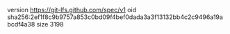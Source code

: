 version https://git-lfs.github.com/spec/v1
oid sha256:2ef1f8c9b9757a853c0bd09f4bef0dada3a3f13132bb4c2c9496a19abcdf4a38
size 3198
